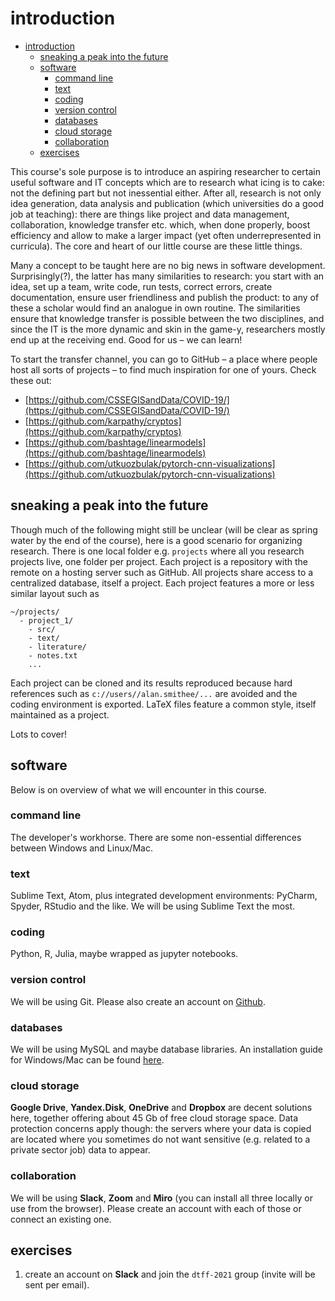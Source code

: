 # introduction

<!-- TOC -->

- [introduction](#introduction)
  - [sneaking a peak into the future](#sneaking-a-peak-into-the-future)
  - [software](#software)
    - [command line](#command-line)
    - [text](#text)
    - [coding](#coding)
    - [version control](#version-control)
    - [databases](#databases)
    - [cloud storage](#cloud-storage)
    - [collaboration](#collaboration)
  - [exercises](#exercises)

<!-- /TOC -->

This course's sole purpose is to introduce an aspiring researcher to certain useful software and IT concepts which are to research what icing is to cake: not the defining part but not inessential either. After all, research is not only idea generation, data analysis and publication (which universities do a good job at teaching): there are things like project and data management, collaboration, knowledge transfer etc. which, when done properly, boost efficiency and allow to make a larger impact (yet often underrepresented in curricula). The core and heart of our little course are these little things.

Many a concept to be taught here are no big news in software development. Surprisingly(?), the latter has many similarities to research: you start with an idea, set up a team, write code, run tests, correct errors, create documentation, ensure user friendliness and publish the product: to any of these a scholar would find an analogue in own routine. The similarities ensure that knowledge transfer is possible between the two disciplines, and since the IT is the more dynamic and skin in the game-y, researchers mostly end up at the receiving end. Good for us &ndash; we can learn!

To start the transfer channel, you can go to GitHub &ndash; a place where people host all sorts of projects &ndash; to find much inspiration for one of yours. Check these out:
*   [https://github.com/CSSEGISandData/COVID-19/](https://github.com/CSSEGISandData/COVID-19/)
*   [https://github.com/karpathy/cryptos](https://github.com/karpathy/cryptos)
*   [https://github.com/bashtage/linearmodels](https://github.com/bashtage/linearmodels)
*   [https://github.com/utkuozbulak/pytorch-cnn-visualizations](https://github.com/utkuozbulak/pytorch-cnn-visualizations)


## sneaking a peak into the future
Though much of the following might still be unclear (will be clear as spring water by the end of the course), here is a good scenario for organizing research. There is one local folder e.g. `projects` where all you research projects live, one folder per project. Each project is a repository with the remote on a hosting server such as GitHub. All projects share access to a centralized database, itself a project. Each project features a more or less similar layout such as
```
~/projects/
  - project_1/
    - src/
    - text/
    - literature/
    - notes.txt
    ...
```
Each project can be cloned and its results reproduced because hard references such as `c://users//alan.smithee/...` are avoided and the coding environment is exported. LaTeX files feature a common style, itself maintained as a project.

Lots to cover!


## software
Below is on overview of what we will encounter in this course.

### command line
The developer's workhorse. There are some non-essential differences between Windows and Linux/Mac.

### text
Sublime Text, Atom, plus integrated development environments: PyCharm, Spyder, RStudio and the like. We will be using Sublime Text the most.

### coding
Python, R, Julia, maybe wrapped as jupyter notebooks.

### version control
We will be using Git. Please also create an account on [Github](https://github.com/).

### databases
We will be using MySQL and maybe database libraries. An installation guide for Windows/Mac can be found [here](https://youtu.be/7S_tz1z_5bA?t=593).

### cloud storage
**Google Drive**, **Yandex.Disk**, **OneDrive** and **Dropbox** are decent solutions here, together offering about 45 Gb of free cloud storage space. Data protection concerns apply though: the servers where your data is copied are located where you sometimes do not want sensitive (e.g. related to a private sector job) data to appear.

### collaboration
We will be using **Slack**, **Zoom** and **Miro** (you can install all three locally or use from the browser). Please create an account with each of those or connect an existing one.

## exercises
1.  create an account on **Slack** and join the `dtff-2021` group (invite will be sent per email).
